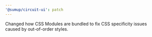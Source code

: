 ```yaml
---
'@sumup/circuit-ui': patch
---
```


Changed how CSS Modules are bundled to fix CSS specificity issues caused by out-of-order styles.
